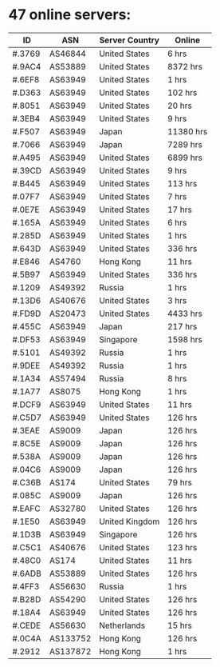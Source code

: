 # 47 online servers:

| ID | ASN | Server Country | Online |
| ------ | ------ | ------ | ------ |
| #.3769 | AS46844 | United States | 6 hrs |
| #.9AC4 | AS53889 | United States | 8372 hrs |
| #.6EF8 | AS63949 | United States | 1 hrs |
| #.D363 | AS63949 | United States | 102 hrs |
| #.8051 | AS63949 | United States | 20 hrs |
| #.3EB4 | AS63949 | United States | 9 hrs |
| #.F507 | AS63949 | Japan | 11380 hrs |
| #.7066 | AS63949 | Japan | 7289 hrs |
| #.A495 | AS63949 | United States | 6899 hrs |
| #.39CD | AS63949 | United States | 9 hrs |
| #.B445 | AS63949 | United States | 113 hrs |
| #.07F7 | AS63949 | United States | 7 hrs |
| #.0E7E | AS63949 | United States | 17 hrs |
| #.165A | AS63949 | United States | 6 hrs |
| #.285D | AS63949 | United States | 1 hrs |
| #.643D | AS63949 | United States | 336 hrs |
| #.E846 | AS4760 | Hong Kong | 11 hrs |
| #.5B97 | AS63949 | United States | 336 hrs |
| #.1209 | AS49392 | Russia | 1 hrs |
| #.13D6 | AS40676 | United States | 3 hrs |
| #.FD9D | AS20473 | United States | 4433 hrs |
| #.455C | AS63949 | Japan | 217 hrs |
| #.DF53 | AS63949 | Singapore | 1598 hrs |
| #.5101 | AS49392 | Russia | 1 hrs |
| #.9DEE | AS49392 | Russia | 1 hrs |
| #.1A34 | AS57494 | Russia | 8 hrs |
| #.1A77 | AS8075 | Hong Kong | 1 hrs |
| #.DCF9 | AS63949 | United States | 11 hrs |
| #.C5D7 | AS63949 | United States | 126 hrs |
| #.3EAE | AS9009 | Japan | 126 hrs |
| #.8C5E | AS9009 | Japan | 126 hrs |
| #.538A | AS9009 | Japan | 126 hrs |
| #.04C6 | AS9009 | Japan | 126 hrs |
| #.C36B | AS174 | United States | 79 hrs |
| #.085C | AS9009 | Japan | 126 hrs |
| #.EAFC | AS32780 | United States | 126 hrs |
| #.1E50 | AS63949 | United Kingdom | 126 hrs |
| #.1D3B | AS63949 | Singapore | 126 hrs |
| #.C5C1 | AS40676 | United States | 123 hrs |
| #.48C0 | AS174 | United States | 11 hrs |
| #.6ADB | AS53889 | United States | 126 hrs |
| #.4FF3 | AS56630 | Russia | 1 hrs |
| #.B28D | AS54290 | United States | 126 hrs |
| #.18A4 | AS63949 | United States | 126 hrs |
| #.CEDE | AS56630 | Netherlands | 15 hrs |
| #.0C4A | AS133752 | Hong Kong | 126 hrs |
| #.2912 | AS137872 | Hong Kong | 1 hrs |

